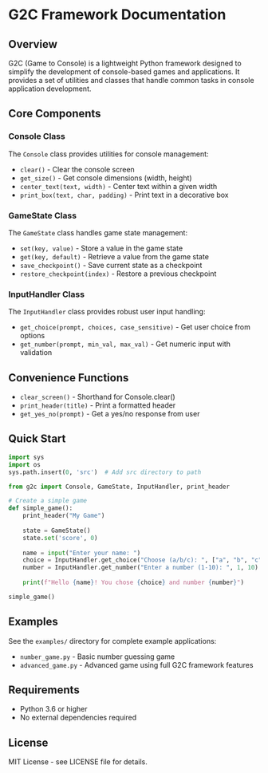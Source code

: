 # G2C Framework Documentation

## Overview

G2C (Game to Console) is a lightweight Python framework designed to simplify the development of console-based games and applications. It provides a set of utilities and classes that handle common tasks in console application development.

## Core Components

### Console Class

The `Console` class provides utilities for console management:

- `clear()` - Clear the console screen
- `get_size()` - Get console dimensions (width, height)
- `center_text(text, width)` - Center text within a given width
- `print_box(text, char, padding)` - Print text in a decorative box

### GameState Class

The `GameState` class handles game state management:

- `set(key, value)` - Store a value in the game state
- `get(key, default)` - Retrieve a value from the game state
- `save_checkpoint()` - Save current state as a checkpoint
- `restore_checkpoint(index)` - Restore a previous checkpoint

### InputHandler Class

The `InputHandler` class provides robust user input handling:

- `get_choice(prompt, choices, case_sensitive)` - Get user choice from options
- `get_number(prompt, min_val, max_val)` - Get numeric input with validation

## Convenience Functions

- `clear_screen()` - Shorthand for Console.clear()
- `print_header(title)` - Print a formatted header
- `get_yes_no(prompt)` - Get a yes/no response from user

## Quick Start

```python
import sys
import os
sys.path.insert(0, 'src')  # Add src directory to path

from g2c import Console, GameState, InputHandler, print_header

# Create a simple game
def simple_game():
    print_header("My Game")
    
    state = GameState()
    state.set('score', 0)
    
    name = input("Enter your name: ")
    choice = InputHandler.get_choice("Choose (a/b/c): ", ["a", "b", "c"])
    number = InputHandler.get_number("Enter a number (1-10): ", 1, 10)
    
    print(f"Hello {name}! You chose {choice} and number {number}")

simple_game()
```

## Examples

See the `examples/` directory for complete example applications:

- `number_game.py` - Basic number guessing game
- `advanced_game.py` - Advanced game using full G2C framework features

## Requirements

- Python 3.6 or higher
- No external dependencies required

## License

MIT License - see LICENSE file for details.